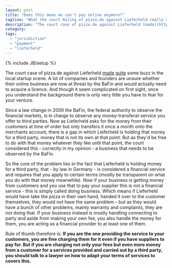 ```yaml
---
layout: post
title: "Does this mean we can't pay online anymore?"
tagline: "What the court Ruling of pizza.de against Lieferheld really means"
description: "The court case of pizza.de against Lieferheld [made](http://www.deutsche-startups.de/2011/10/06/lieferheld-pizza-urteil-bafin/) [quite](http://www.gruenderszene.de/interviews/bafin-lieferheld-pizza-de-fabian-siegel) some buzz in the local startup scene. A lot of companies and founders are unsure whether their online business are now at threat by the BaFin and would actually need to acquire a licence. And though it seem complicated on first sight, once you understand the background there is only very little you have to fear for your venture."
category: 
tags: 
  - "jurisdiction"
  - "payment"
  - "lieferheld"
---
```

{% include JB/setup %}

The court case of pizza.de against Lieferheld [made](http://www.deutsche-startups.de/2011/10/06/lieferheld-pizza-urteil-bafin/) [quite](http://www.gruenderszene.de/interviews/bafin-lieferheld-pizza-de-fabian-siegel) some buzz in the local startup scene. A lot of companies and founders are unsure whether their online business are now at threat by the BaFin and would actually need to acquire a licence. And though it seem complicated on first sight, once you understand the background there is only very little you have to fear for your venture.

Since a law change in 2009 the BaFin, the federal authority to observe the financial markets, is in charge to observe any money-transferal-service you offer to third parties. Now as Lieferheld asks for the money from their customers at time of order but only transfers it once a month onto the merchants account, there is a gap in which Lieferheld is holding that money for a third party, money that is not its own at that point. But as they'd be free to do with that money whatever they like until that point, the court considered this - correctly in my opinion - a business that needs to be observed by the BaFin.

So the core of the problem lies in the fact that Lieferheld is holding money for a third party, that - by law in Germany - is considered a financial service and requires that you apply to certain terms (mostly be transparent on what you do with that money meanwhile). Now if your business is getting money from customers and you use that to pay your supplier this is not a financial service - this is simply called doing business. Which means if Lieferheld would have take the pizza in their own hand, handed it over to the customer themselves, they would not have the same problem - but as they would have a bunch of other problems, mainly warranty and complaints, they are not doing that. If your business instead is mostly handling connecting to party and aside from making your own fee, you also handle the money for them, you are acting as a financial provider to at least one of them.

Rule of thumb therefore is: **If you are the one providing the service to your customers, you are fine charging them for it even if you have suppliers to pay for. But if you are charging not only your fees but even more money from a customer for a services provided and carried out by a third party, you should talk to a lawyer on how to adapt your terms of services to covers this.**